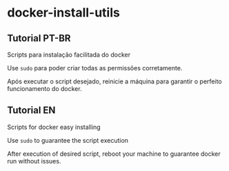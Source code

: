 # docker-install-utils

## Tutorial PT-BR

Scripts para instalação facilitada do docker

Use `sudo` para poder criar todas as permissões corretamente.

Após executar o script desejado, reinicie a máquina para garantir o perfeito funcionamento do docker.

## Tutorial EN

Scripts for docker easy installing

Use `sudo` to guarantee the script execution

After execution of desired script, reboot your machine to guarantee docker run without issues.

